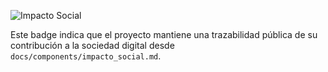 ![Impacto Social](https://img.shields.io/badge/Impacto%20Social-Visible-success?style=flat-square&logo=github)

Este badge indica que el proyecto mantiene una trazabilidad pública de su contribución a la sociedad digital desde `docs/components/impacto_social.md`.